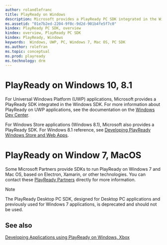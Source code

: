 ```yaml
---
author: rolandlefranc
title: PlayReady on Windows
description: Microsoft provides a PlayReady PC SDK integrated in the Windows SDK.
ms.assetid: "01e7b2ed-2204-9f0c-9d2d-901b4fe5f7c0"
kindex: PlayReady PC SDK, overview
kindex: overview, PlayReady PC SDK
kindex: PlayReady, Windows
keywords:  Windows, UWP, PC, Windows 7, Mac OS, PC SDK
ms.author: rolefran
ms.topic: conceptual
ms.prod: playready
ms.technology: drm
---
```



# PlayReady on Windows 10, 8.1

For Universal Windows Platform (UWP) applications, Microsoft provides a PlayReady SDK integrated in the Windows SDK. For more information about PlayReady on UWP applications, see the documentation on the [Windows Dev Center](https://msdn.microsoft.com/en-us/library/windows/apps/xaml/mt429381.aspx).


For Windows Store applications (Windows 8.1), Microsoft also provides a PlayReady SDK. For Windows 8.1 reference, see [Developing PlayReady Windows Store and Web Apps](https://msdn.microsoft.com/en-us/library/windows/apps/dn468834.aspx).


# PlayReady on Window 7, MacOS 

Some Microsoft Partners provide SDKs to run PlayReady on Windows 7 and Mac OS, based on Electron, Xamarin, or other technologies. You can contact these [PlayReady Partners](https://www.microsoft.com/playready/partners/) directly for more information.


> [!NOTE]
> The PlayReady Desktop PC SDK, designed for Desktop PC applications and previously used for Windows 7 applications, is deprecated and should not be used.

## See also

[Developing Applications using PlayReady on Windows, Xbox](developing-applications.md#developing_applications_windows_xbox)
